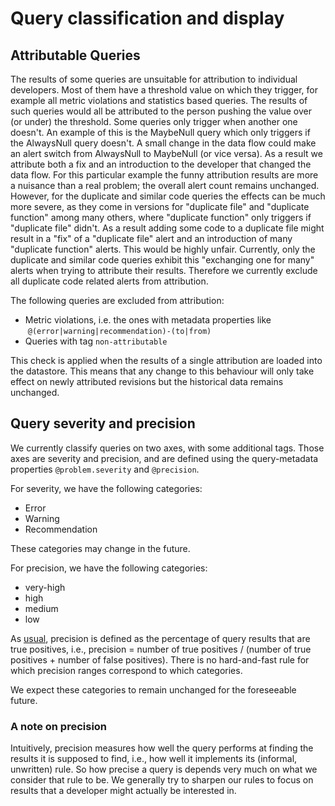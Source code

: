 # Query classification and display

## Attributable Queries

The results of some queries are unsuitable for attribution to individual
developers. Most of them have a threshold value on which they trigger,
for example all metric violations and statistics based queries. The
results of such queries would all be attributed to the person pushing
the value over (or under) the threshold. Some queries only trigger when
another one doesn't. An example of this is the MaybeNull query which
only triggers if the AlwaysNull query doesn't. A small change in the
data flow could make an alert switch from AlwaysNull to MaybeNull (or
vice versa). As a result we attribute both a fix and an introduction to
the developer that changed the data flow. For this particular example
the funny attribution results are more a nuisance than a real problem;
the overall alert count remains unchanged. However, for the duplicate
and similar code queries the effects can be much more severe, as they
come in versions for "duplicate file" and "duplicate function" among
many others, where "duplicate function" only triggers if "duplicate
file" didn't. As a result adding some code to a duplicate file might
result in a "fix" of a "duplicate file" alert and an introduction of
many "duplicate function" alerts. This would be highly unfair.
Currently, only the duplicate and similar code queries exhibit this
"exchanging one for many" alerts when trying to attribute their results.
Therefore we currently exclude all duplicate code related alerts from
attribution.

The following queries are excluded from attribution:

- Metric violations, i.e. the ones with metadata properties like
  `@(error|warning|recommendation)-(to|from)`
- Queries with tag `non-attributable`

This check is applied when the results of a single attribution are
loaded into the datastore. This means that any change to this behaviour
will only take effect on newly attributed revisions but the historical
data remains unchanged.

## Query severity and precision

We currently classify queries on two axes, with some additional tags.
Those axes are severity and precision, and are defined using the
query-metadata properties `@problem.severity` and `@precision`.

For severity, we have the following categories:

- Error
- Warning
- Recommendation

These categories may change in the future.

For precision, we have the following categories:

- very-high
- high
- medium
- low

As [usual](https://en.wikipedia.org/wiki/Precision_and_recall),
precision is defined as the percentage of query results that are true
positives, i.e., precision = number of true positives / (number of true
positives + number of false positives). There is no hard-and-fast rule
for which precision ranges correspond to which categories.

We expect these categories to remain unchanged for the foreseeable
future.

### A note on precision

Intuitively, precision measures how well the query performs at finding the
results it is supposed to find, i.e., how well it implements its
(informal, unwritten) rule. So how precise a query is depends very much
on what we consider that rule to be. We generally try to sharpen our
rules to focus on results that a developer might actually be interested
in.
